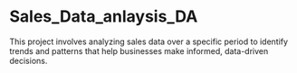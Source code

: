 # Sales_Data_anlaysis_DA
This project involves analyzing sales data over a specific period to identify trends and patterns that help businesses make informed, data-driven decisions.
